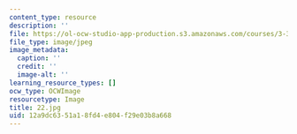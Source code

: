 ```yaml
---
content_type: resource
description: ''
file: https://ol-ocw-studio-app-production.s3.amazonaws.com/courses/3-320-atomistic-computer-modeling-of-materials-sma-5107-spring-2005/12a9dc6351a18fd4e804f29e03b8a668_22.jpg
file_type: image/jpeg
image_metadata:
  caption: ''
  credit: ''
  image-alt: ''
learning_resource_types: []
ocw_type: OCWImage
resourcetype: Image
title: 22.jpg
uid: 12a9dc63-51a1-8fd4-e804-f29e03b8a668
---
```

